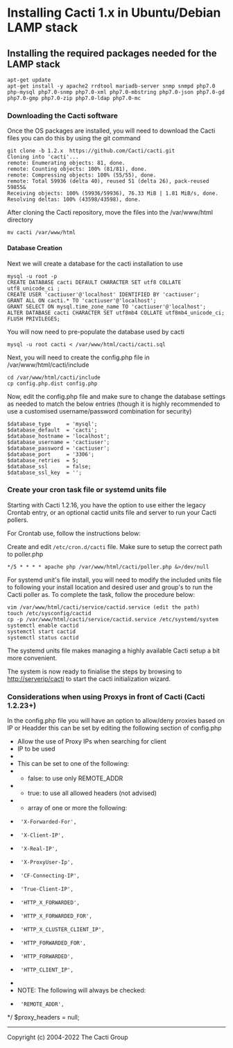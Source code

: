 # Installing Cacti 1.x  in Ubuntu/Debian LAMP stack

## Installing the required packages needed for the LAMP stack

```console
apt-get update
apt-get install -y apache2 rrdtool mariadb-server snmp snmpd php7.0 php-mysql php7.0-snmp php7.0-xml php7.0-mbstring php7.0-json php7.0-gd php7.0-gmp php7.0-zip php7.0-ldap php7.0-mc
```

### Downloading the Cacti software

Once the OS packages are installed, you will need to download the Cacti files
you can do this by using the git command

```console
git clone -b 1.2.x  https://github.com/Cacti/cacti.git
Cloning into 'cacti'...
remote: Enumerating objects: 81, done.
remote: Counting objects: 100% (81/81), done.
remote: Compressing objects: 100% (55/55), done.
remote: Total 59936 (delta 40), reused 51 (delta 26), pack-reused 59855&
Receiving objects: 100% (59936/59936), 76.33 MiB | 1.81 MiB/s, done.
Resolving deltas: 100% (43598/43598), done.
```

After cloning the Cacti repository, move the files into the /var/www/html
directory

```console
mv cacti /var/www/html
```

#### Database Creation

Next we will create a database for the cacti installation to use

```console
mysql -u root -p
CREATE DATABASE cacti DEFAULT CHARACTER SET utf8 COLLATE utf8_unicode_ci ;
CREATE USER 'cactiuser'@'localhost' IDENTIFIED BY 'cactiuser';
GRANT ALL ON cacti.* TO 'cactiuser'@'localhost';
GRANT SELECT ON mysql.time_zone_name TO 'cactiuser'@'localhost';
ALTER DATABASE cacti CHARACTER SET utf8mb4 COLLATE utf8mb4_unicode_ci;
FLUSH PRIVILEGES;
```

You will now need to pre-populate the database used by cacti

```console
mysql -u root cacti < /var/www/html/cacti/cacti.sql
```

Next, you will need to create the config.php file in /var/www/html/cacti/include

```console
cd /var/www/html/cacti/include
cp config.php.dist config.php
```

Now, edit the config.php file and make sure to change the database settings as
needed to match the below entries (though it is highly recommended to use a
customised username/password combination for security)

```console
$database_type     = 'mysql';
$database_default  = 'cacti';
$database_hostname = 'localhost';
$database_username = 'cactiuser';
$database_password = 'cactiuser';
$database_port     = '3306';
$database_retries  = 5;
$database_ssl      = false;
$database_ssl_key  = '';
```

### Create your cron task file or systemd units file

   Starting with Cacti 1.2.16, you have the option to use either the
   legacy Crontab entry, or an optional cactid units file and server
   to run your Cacti pollers.

   For Crontab use, follow the instructions below:

   Create and edit `/etc/cron.d/cacti` file.
   Make sure to setup the correct path to poller.php

   ```console
   */5 * * * * apache php /var/www/html/cacti/poller.php &>/dev/null
   ```

   For systemd unit's file install, you will need to modify the
   included units file to following your install location
   and desired user and group's to run the Cacti poller as.
   To complete the task, follow the procedure below:

   ```console
   vim /var/www/html/cacti/service/cactid.service (edit the path)
   touch /etc/sysconfig/cactid
   cp -p /var/www/html/cacti/service/cactid.service /etc/systemd/system
   systemctl enable cactid
   systemctl start cactid
   systemctl status cactid
   ```

   The systemd units file makes managing a highly available Cacti
   setup a bit more convenient.

The system is now ready to finialise the steps by browsing to
[http://serverip/cacti](http://serverip/cacti) to start the cacti initialization
wizard.

### Considerations when using Proxys in front of Cacti (Cacti 1.2.23+)

In the config.php file you will have an option to allow/deny proxies based on IP or Headder
this can be set by editing the following section of config.php 


 * Allow the use of Proxy IPs when searching for client
 * IP to be used
 *
 * This can be set to one of the following:
 *   - false: to use only REMOTE_ADDR
 *   - true: to use all allowed headers (not advised)
 *   - array of one or more the following:
 *		'X-Forwarded-For',
 *		'X-Client-IP',
 *		'X-Real-IP',
 *		'X-ProxyUser-Ip',
 *		'CF-Connecting-IP',
 *		'True-Client-IP',
 *		'HTTP_X_FORWARDED',
 *		'HTTP_X_FORWARDED_FOR',
 *		'HTTP_X_CLUSTER_CLIENT_IP',
 *		'HTTP_FORWARDED_FOR',
 *		'HTTP_FORWARDED',
 *		'HTTP_CLIENT_IP',
 *
 * NOTE: The following will always be checked:
 *		'REMOTE_ADDR',
 */
$proxy_headers = null;

---
<copy>Copyright (c) 2004-2022 The Cacti Group</copy>
